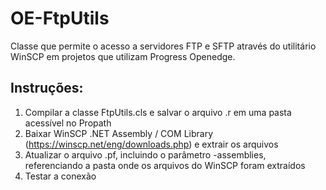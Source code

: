 # OE-FtpUtils

Classe que permite o acesso a servidores FTP e SFTP através do utilitário WinSCP em projetos que utilizam Progress Openedge.

Instruções:
----------------------------
1. Compilar a classe FtpUtils.cls e salvar o arquivo .r em uma pasta acessível no Propath
2. Baixar WinSCP .NET Assembly / COM Library (https://winscp.net/eng/downloads.php) e extrair os arquivos
3. Atualizar o arquivo .pf, incluindo o parâmetro -assemblies, referenciando a pasta onde os arquivos do WinSCP foram extraídos
4. Testar a conexão


